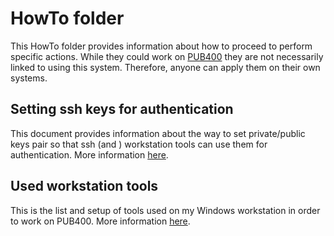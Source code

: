 # HowTo folder

This HowTo folder provides information about how to proceed to perform specific actions. While they could work on [PUB400](https://pub400.com) they are not necessarily linked to using this system. Therefore, anyone can apply them on their own systems.

## Setting ssh keys for authentication

This document provides information about the way to set private/public keys pair so that ssh (and ) workstation tools can use them for authentication. More information [here](Using%20an%20ssh%20keys%20pair%20to%20login.md).

## Used workstation tools

This is the list and setup of tools used on my Windows workstation in order to work on PUB400. More information [here](Workstation_tools.md).

